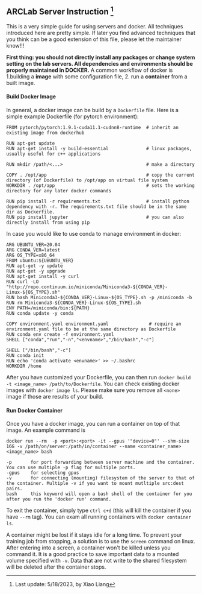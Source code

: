 ## ARCLab Server Instruction [^1]


This is a very simple guide for using servers and docker. All techniques introduced here are pretty simple. If later you find advanced techniques that you think can be a good extension of this file, please let the maintainer know!!!

**First thing: you should not directly install any packages or change system setting on the lab servers. All dependencies and environments should be properly maintained in DOCKER.** A common workflow of docker is 1.building a **image** with some configuration file, 2. run a **container** from a built image.  


#### Build Docker Image

In general, a docker image can be build by a `Dockerfile` file. Here is a simple example Dockerfile (for pytorch environment):

```
FROM pytorch/pytorch:1.9.1-cuda11.1-cudnn8-runtime  # inherit an existing image from dockerhub

RUN apt-get update 
RUN apt-get install -y build-essential              # linux packages, usually useful for c++ applications

RUN mkdir /path/<...>                               # make a directory

COPY . /opt/app                                     # copy the current directory (of Dockerfile) to /opt/app on virtual file system
WORKDIR . /opt/app                                  # sets the working directory for any later docker commands

RUN pip install -r requirements.txt                 # install python dependency with -r. The requirements.txt file should be in the same dir as Dockerfile.
RUN pip install jupyter                             # you can also directly install from using pip
```

In case you would like to use conda to manage environment in docker:

```
ARG UBUNTU_VER=20.04
ARG CONDA_VER=latest
ARG OS_TYPE=x86_64
FROM ubuntu:${UBUNTU_VER}
RUN apt-get -y update
RUN apt-get -y upgrade
RUN apt-get install -y curl
RUN curl -LO "http://repo.continuum.io/miniconda/Miniconda3-${CONDA_VER}-Linux-${OS_TYPE}.sh"
RUN bash Miniconda3-${CONDA_VER}-Linux-${OS_TYPE}.sh -p /miniconda -b
RUN rm Miniconda3-${CONDA_VER}-Linux-${OS_TYPE}.sh
ENV PATH=/miniconda/bin:${PATH}
RUN conda update -y conda

COPY environment.yaml environment.yaml               # require an environment.yaml file to be at the same directory as Dockerfile
RUN conda env create -f environment.yaml
SHELL ["conda","run","-n","<envname>","/bin/bash","-c"]

SHELL ["/bin/bash","-c"]
RUN conda init
RUN echo 'conda activate <envname>' >> ~/.bashrc
WORKDIR /home
```

After you have customized your Dockerfile, you can then run `docker build -t <image_name> /path/to/Dockerfile`. You can check existing docker images with `docker image ls`. Please make sure you remove all `<none>` image if those are results of your build.


#### Run Docker Container

Once you have a docker image, you can run a container on top of that image. An example command is

```
docker run --rm  -p <port>:<port> -it --gpus '"device=0"' --shm-size 16G -v /path/on/server:/path/in/container --name <container_name> <image_name> bash
```

```
-p       for port forwarding between server machine and the container. You can use multiple -p flag for multiple ports.
-gpus    for selecting gpus
-v       for connecting (mounting) filesystem of the server to that of the container. Multiple -v if you want to mount mutltiple src:dest pairs.
bash     this keyword will open a bash shell of the container for you after you run the 'docker run' command.
```

To exit the container, simply type `ctrl c+d` (this will kill the container if you have `--rm` tag). You can exam all running containers with `docker container ls`. 

A container might be lost if it stays idle for a long time. To prevent your training job from stopping, a solution is to use the `screen` command on linux. After entering into a screen, a container won't be killed unless you command it. It is a good practice to save important data to a mounted volume specified with `-v`. Data that are not write to the shared filesystem will be deleted after the container stops.

[^1]: Last update: 5/18/2023, by Xiao Liang 

